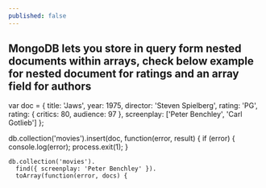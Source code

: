 ```yaml
---
published: false
---
```

## MongoDB lets you store in query form nested documents within arrays, check below example for nested document for ratings and an array field for authors

 var doc = {
   title: 'Jaws',
   year: 1975,
   director: 'Steven Spielberg',
   rating: 'PG',
   rating: {
      critics: 80,
      audience: 97
    },
    screenplay: ['Peter Benchley', 'Carl Gotlieb']
  };

  db.collection('movies').insert(doc, function(error, result) {
    if (error) {
      console.log(error);
      process.exit(1);
    }

    db.collection('movies').
      find({ screenplay: 'Peter Benchley' }).
      toArray(function(error, docs) {


   
